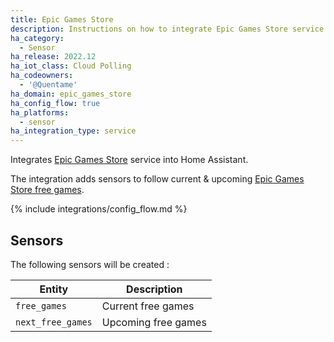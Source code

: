```yaml
---
title: Epic Games Store
description: Instructions on how to integrate Epic Games Store service into Home Assistant.
ha_category:
  - Sensor
ha_release: 2022.12
ha_iot_class: Cloud Polling
ha_codeowners:
  - '@Quentame'
ha_domain: epic_games_store
ha_config_flow: true
ha_platforms:
  - sensor
ha_integration_type: service
---
```


Integrates [Epic Games Store](https://store.epicgames.com/) service into Home Assistant.

The integration adds sensors to follow current & upcoming [Epic Games Store free games](https://store.epicgames.com/free-games).

{% include integrations/config_flow.md %}


## Sensors

The following sensors will be created :

|Entity|Description|
|------|-----------|
|`free_games`|Current free games|
|`next_free_games`|Upcoming free games|
